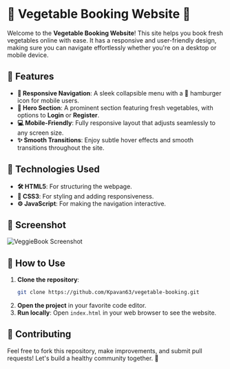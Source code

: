 
# 🥦 Vegetable Booking Website 🥕

Welcome to the **Vegetable Booking Website**! This site helps you book fresh vegetables online with ease. It has a responsive and user-friendly design, making sure you can navigate effortlessly whether you're on a desktop or mobile device.

## 🌟 Features

- **📱 Responsive Navigation**: A sleek collapsible menu with a 🍔 hamburger icon for mobile users.
- **🌿 Hero Section**: A prominent section featuring fresh vegetables, with options to **Login** or **Register**.
- **💻 Mobile-Friendly**: Fully responsive layout that adjusts seamlessly to any screen size.
- **✨ Smooth Transitions**: Enjoy subtle hover effects and smooth transitions throughout the site.

## 🚀 Technologies Used

- **🛠️ HTML5**: For structuring the webpage.
- **🎨 CSS3**: For styling and adding responsiveness.
- **⚙️ JavaScript**: For making the navigation interactive.

## 📸 Screenshot

![VeggieBook Screenshot](https://img.freepik.com/premium-photo/assortment-organic-vegetables-fruits-wicker-baskets-generative-ai_847296-82.jpg?w=740)

## 📂 How to Use

1. **Clone the repository**:  
   ```bash
   git clone https://github.com/Kpavan63/vegetable-booking.git
   ```
2. **Open the project** in your favorite code editor.
3. **Run locally**: Open `index.html` in your web browser to see the website.

## 🤝 Contributing

Feel free to fork this repository, make improvements, and submit pull requests! Let's build a healthy community together. 🌱
